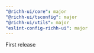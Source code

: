 ```yaml
---
"@richh-ui/core": major
"@richh-ui/tsconfig": major
"@richh-ui/utils": major
"eslint-config-richh-ui": major
---
```


First release
